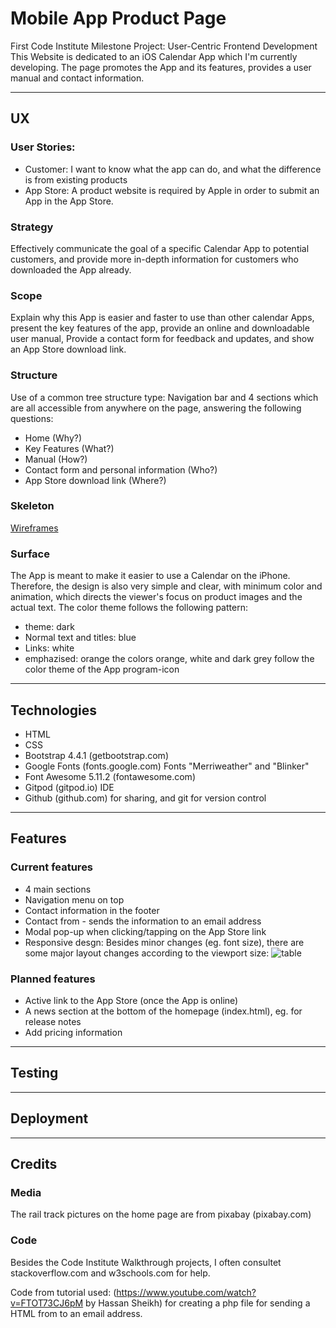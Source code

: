 # Mobile App Product Page

First Code Institute Milestone Project: User-Centric Frontend Development
This Website is dedicated to an iOS Calendar App which I'm currently developing. The page promotes the App and its features, provides a user manual and contact information.

***
## UX
### User Stories:
- Customer: I want to know what the app can do, and what the difference is from existing products
- App Store: A product website is required by Apple in order to submit an App in the App Store.

### Strategy
Effectively communicate the goal of a specific Calendar App to potential customers, and provide more in-depth information for customers who downloaded the App already.

### Scope
Explain why this App is easier and faster to use than other calendar Apps, present the key features of the app, provide an online and downloadable user manual, Provide a contact form for feedback and updates, and show an App Store download link. 

### Structure
Use of a common tree structure type: Navigation bar and 4 sections which are all accessible from anywhere on the page, answering the following questions:
- Home (Why?)
- Key Features (What?)
- Manual  (How?)
- Contact form and personal information (Who?)
- App Store download link (Where?)

### Skeleton
[Wireframes](/Wireframes.pdf)

### Surface
The App is meant to make it easier to use a Calendar on the iPhone. Therefore, the design is also very simple and clear, with minimum color and animation, which directs the viewer's focus on product images and the actual text. The color theme follows the following pattern:
- theme: dark
- Normal text and titles: blue
- Links: white
- emphazised: orange
the colors orange, white and dark grey follow the color theme of the App program-icon

***
## Technologies

- HTML
- CSS
- Bootstrap 4.4.1 (getbootstrap.com)
- Google Fonts (fonts.google.com) Fonts "Merriweather" and "Blinker"
- Font Awesome 5.11.2 (fontawesome.com)
- Gitpod (gitpod.io) IDE
- Github (github.com) for sharing, and git for version control

***
## Features

### Current features

- 4 main sections
- Navigation menu on top
- Contact information in the footer
- Contact from - sends the information to an email address
- Modal pop-up when clicking/tapping on the App Store link
- Responsive desgn: Besides minor changes (eg. font size), there are some major layout changes according to the viewport size:
    ![table](http://c-ronics.com/course/responsiveDesignTable.png)

### Planned features

- Active link to the App Store (once the App is online)
- A news section at the bottom of the homepage (index.html), eg. for release notes
- Add pricing information

***
## Testing

***
## Deployment

***
## Credits

### Media

The rail track pictures on the home page are from pixabay (pixabay.com)

### Code

Besides the Code Institute Walkthrough projects, I often consultet stackoverflow.com and w3schools.com for help.

Code from tutorial used: (https://www.youtube.com/watch?v=FTOT73CJ6pM by Hassan Sheikh) for creating a php file for sending a HTML from to an email address.
